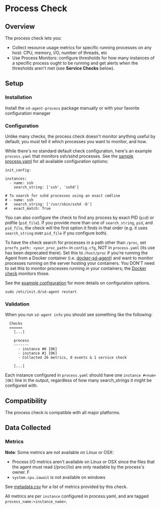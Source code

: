 # Process Check

## Overview

The process check lets you:

* Collect resource usage metrics for specific running processes on any host: CPU, memory, I/O, number of threads, etc
* Use Process Monitors: configure thresholds for how many instances of a specific process ought to be running and get alerts when the thresholds aren't met (see **Service Checks** below).

## Setup
### Installation
Install the `sd-agent-process` package manually or with your favorite configuration manager

### Configuration

Unlike many checks, the process check doesn't monitor anything useful by default; you must tell it which processes you want to monitor, and how.

While there's no standard default check configuration, here's an example `process.yaml` that monitors ssh/sshd processes. See the [sample process.yaml](conf.yaml.example) for all available configuration options:

```
init_config:

instances:
  - name: ssh
    search_string: ['ssh', 'sshd']

# To search for sshd processes using an exact cmdline
# - name: ssh
#   search_string: ['/usr/sbin/sshd -D']
#   exact_match: True
```

You can also configure the check to find any process by exact PID (`pid`) or pidfile (`pid_file`). If you provide more than one of `search_string`, `pid`, and `pid_file`, the check will the first option it finds in that order (e.g. it uses `search_string` over `pid_file` if you configure both).

To have the check search for processes in a path other than `/proc`, set `procfs_path: <your_proc_path>` in `config.cfg`, NOT in `process.yaml` (its use has been deprecated there). Set this to `/host/proc` if you're running the Agent from a Docker container (i.e. [docker-sd-agent](https://github.com/serverdensity/docker-sd-agent)) and want to monitor processes running on the server hosting your containers. You DON'T need to set this to monitor processes running _in_ your containers; the [Docker check](https://github.com/serverdensity/sd-agent-core-plugins/tree/master/docker_daemon) monitors those.

See the [example configuration](conf.yaml.example) for more details on configuration options.

```sudo /etc/init.d/sd-agent restart```

### Validation

When you run `sd-agent info` you should see something like the following:

```
  Checks
  ======
    [...]

    process
    -------
      - instance #0 [OK]
      - instance #1 [OK]
      - Collected 26 metrics, 0 events & 1 service check

    [...]
```

Each instance configured in `process.yaml` should have one `instance #<num> [OK]` line in the output, regardless of how many search_strings it might be configured with.

## Compatibility

The process check is compatible with all major platforms.

## Data Collected
### Metrics

**Note**: Some metrics are not available on Linux or OSX:

* Process I/O metrics aren't available on Linux or OSX since the files that the agent must read (/proc//io) are only readable by the process's owner. F
* `system.cpu.iowait` is not available on windows

See [metadata.csv](metadata.csv) for a list of metrics provided by this check.

All metrics are per `instance` configured in process.yaml, and are tagged `process_name:<instance_name>`.

